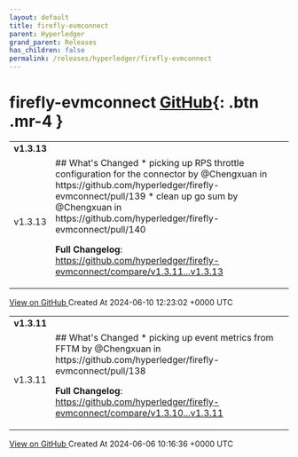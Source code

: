 ```yaml
---
layout: default
title: firefly-evmconnect
parent: Hyperledger
grand_parent: Releases
has_children: false
permalink: /releases/hyperledger/firefly-evmconnect
---
```


# firefly-evmconnect <span class="fs-3 right-align">[GitHub](https://github.com/hyperledger/firefly-evmconnect){: .btn .mr-4 }</span>


<div>
    <table>
        <tr>
            <td colspan="2">
                <b>
                    v1.3.13
                </b>
            </td>
        </tr>
        <tr>
            <td>
                <span class="chip">
                    v1.3.13
                </span>
            </td>
            <td>
                ## What's Changed
* picking up RPS throttle configuration for the connector by @Chengxuan in https://github.com/hyperledger/firefly-evmconnect/pull/139
* clean up go sum by @Chengxuan in https://github.com/hyperledger/firefly-evmconnect/pull/140


**Full Changelog**: https://github.com/hyperledger/firefly-evmconnect/compare/v1.3.11...v1.3.13
            </td>
        </tr>
    </table>
    <a href="https://github.com/hyperledger/firefly-evmconnect/releases/tag/v1.3.13" class=".btn">
        View on GitHub
    </a>
    <span class="right-align">
        Created At 2024-06-10 12:23:02 +0000 UTC
    </span>
</div>

<div>
    <table>
        <tr>
            <td colspan="2">
                <b>
                    v1.3.11
                </b>
            </td>
        </tr>
        <tr>
            <td>
                <span class="chip">
                    v1.3.11
                </span>
            </td>
            <td>
                ## What's Changed
* picking up event metrics from FFTM by @Chengxuan in https://github.com/hyperledger/firefly-evmconnect/pull/138


**Full Changelog**: https://github.com/hyperledger/firefly-evmconnect/compare/v1.3.10...v1.3.11
            </td>
        </tr>
    </table>
    <a href="https://github.com/hyperledger/firefly-evmconnect/releases/tag/v1.3.11" class=".btn">
        View on GitHub
    </a>
    <span class="right-align">
        Created At 2024-06-06 10:16:36 +0000 UTC
    </span>
</div>

